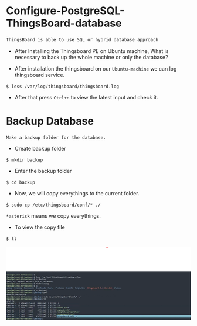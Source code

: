 # Configure-PostgreSQL-ThingsBoard-database
```bash
ThingsBoard is able to use SQL or hybrid database approach
```
- After Installing the Thingsboard PE on Ubuntu machine, What is necessary to back up the whole machine or only the database?

- After installation the thingsboard on our `Ubuntu-machine` we can log thingsboard service.
```
$ less /var/log/thingsboard/thingsboard.log
```
- After that press `Ctrl+n` to view the latest input and check it.

# Backup Database
```
Make a backup folder for the database.
```
- Create backup folder
```
$ mkdir backup
```
- Enter the backup folder
```
$ cd backup
```
- Now, we will copy everythings to the current folder.
```
$ sudo cp /etc/thingsboard/conf/* ./
```
`*asterisk` means we copy everythings.

- To view the copy file
```
$ ll 
```
<img src= "ScreenShort1.png" width=800>
